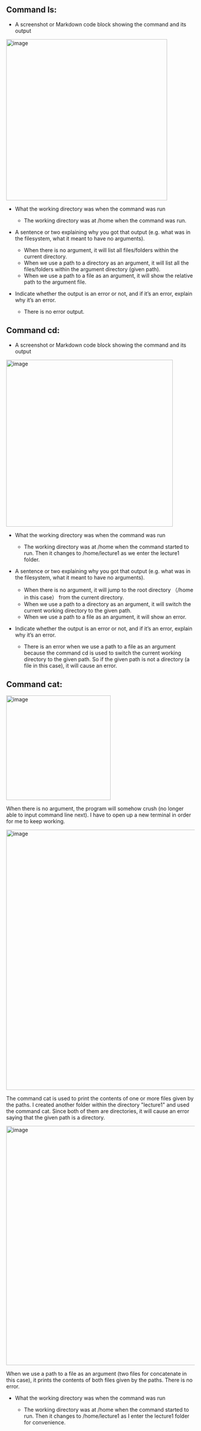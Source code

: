 ## Command ls:

* A screenshot or Markdown code block showing the command and its output
<img width="430" alt="image" src="https://github.com/Sam110120/cse15l-lab-reports/assets/71369089/e7c112ff-4d02-4136-99ec-0997bb1d208a">

* What the working directory was when the command was run
  
    - The working directory was at /home when the command was run.
  
* A sentence or two explaining why you got that output (e.g. what was in the filesystem, what it meant to have no arguments).
  
    - When there is no argument, it will list all files/folders within the current directory.
    - When we use a path to a directory as an argument, it will list all the files/folders within the argument directory (given path).
    - When we use a path to a file as an argument, it will show the relative path to the argument file.
  
* Indicate whether the output is an error or not, and if it’s an error, explain why it’s an error.

    - There is no error output.



## Command cd:

* A screenshot or Markdown code block showing the command and its output
<img width="445" alt="image" src="https://github.com/Sam110120/cse15l-lab-reports/assets/71369089/b8fc4014-3ee9-4b0f-8466-9bad841cc75e">

* What the working directory was when the command was run
  
    - The working directory was at /home when the command started to run. Then it changes to /home/lecture1 as we enter the lecture1 folder.
  
* A sentence or two explaining why you got that output (e.g. what was in the filesystem, what it meant to have no arguments).
  
    - When there is no argument, it will jump to the root directory （/home in this case） from the current directory.
    - When we use a path to a directory as an argument, it will switch the current working directory to the given path.
    - When we use a path to a file as an argument, it will show an error.
  
* Indicate whether the output is an error or not, and if it’s an error, explain why it’s an error.

    - There is an error when we use a path to a file as an argument because the command cd is used to switch the current working directory to the given path. So if the given path is not a directory (a file in this case), it will cause an error.

## Command cat:

<img width="279" alt="image" src="https://github.com/Sam110120/cse15l-lab-reports/assets/71369089/67368d0a-8614-4a1e-8c8a-af40b2a31d28">
    
  When there is no argument, the program will somehow crush (no longer able to input command line next). I have to open up a new terminal in order for me to keep working.


<img width="694" alt="image" src="https://github.com/Sam110120/cse15l-lab-reports/assets/71369089/94ec83d3-4f0f-49ae-8543-e2c5c3cda454">
    
  The command cat is used to print the contents of one or more files given by the paths. I created another folder within the directory "lecture1" and used the command cat. Since both of them are directories, it will cause an error saying that the given path is a directory.


<img width="638" alt="image" src="https://github.com/Sam110120/cse15l-lab-reports/assets/71369089/ac447405-e2c5-4a06-ad78-0daead63f7d9">
    
  When we use a path to a file as an argument (two files for concatenate in this case), it prints the contents of both files given by the paths. There is no error.

* What the working directory was when the command was run
  
    - The working directory was at /home when the command started to run. Then it changes to /home/lecture1 as I enter the lecture1 folder for convenience.
